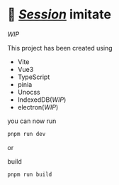 # 🚀 [_Session_](https://www.stayinsession.com/) imitate

_WIP_

This project has been created using

- Vite
- Vue3
- TypeScript
- pinia
- Unocss
- IndexedDB(_WIP_)
- electron(_WIP_)

you can now run

```bash
pnpm run dev
```

or

build

```bash
pnpm run build
```

